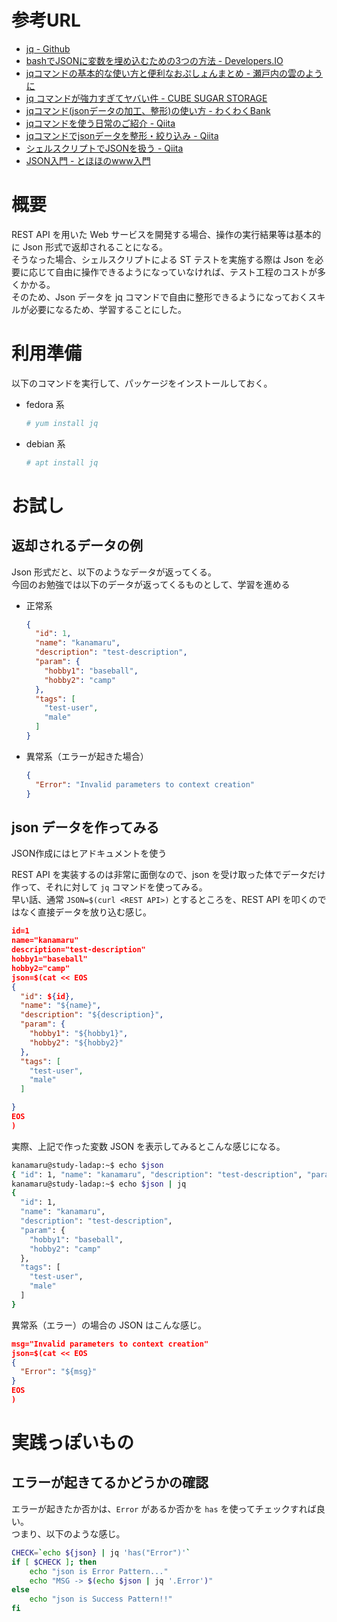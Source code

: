 # 参考URL

- [jq - Github](https://stedolan.github.io/jq/)
- [bashでJSONに変数を埋め込むための3つの方法 - Developers.IO](https://dev.classmethod.jp/articles/how-to-inject-variable-to-json-on-bash/)
- [jqコマンドの基本的な使い方と便利なおぷしょんまとめ - 瀬戸内の雲のように](https://www.setouchino.cloud/blogs/19)
- [jq コマンドが強力すぎてヤバい件 - CUBE SUGAR STORAGE](https://momijiame.tumblr.com/post/51299899637/jq-%E3%82%B3%E3%83%9E%E3%83%B3%E3%83%89%E3%81%8C%E5%BC%B7%E5%8A%9B%E3%81%99%E3%81%8E%E3%81%A6%E3%83%A4%E3%83%90%E3%81%84%E4%BB%B6)
- [jqコマンド(jsonデータの加工、整形)の使い方 - わくわくBank](https://www.wakuwakubank.com/posts/676-linux-jq/)
- [jqコマンドを使う日常のご紹介 - Qiita](https://qiita.com/takeshinoda@github/items/2dec7a72930ec1f658af)
- [jqコマンドでjsonデータを整形・絞り込み - Qiita](https://qiita.com/Nakau/items/272bfd00b7a83d162e3a)
- [シェルスクリプトでJSONを扱う - Qiita](https://qiita.com/unhurried/items/c62d29540de3e10a50ad)
- [JSON入門 - とほほのwww入門](http://www.tohoho-web.com/ex/json.html)



# 概要
REST API を用いた Web サービスを開発する場合、操作の実行結果等は基本的に Json 形式で返却されることになる。  
そうなった場合、シェルスクリプトによる ST テストを実施する際は Json を必要に応じて自由に操作できるようになっていなければ、テスト工程のコストが多くかかる。  
そのため、Json データを jq コマンドで自由に整形できるようになっておくスキルが必要になるため、学習することにした。


# 利用準備
以下のコマンドを実行して、パッケージをインストールしておく。

- fedora 系
    ```sh
    # yum install jq
    ```
- debian 系
    ```sh
    # apt install jq
    ```



# お試し


## 返却されるデータの例
Json 形式だと、以下のようなデータが返ってくる。  
今回のお勉強では以下のデータが返ってくるものとして、学習を進める


- 正常系
    ```json
    {
      "id": 1,
      "name": "kanamaru",
      "description": "test-description",
      "param": {
        "hobby1": "baseball",
        "hobby2": "camp"
      },
      "tags": [
        "test-user",
        "male"
      ]
    }
    ```

- 異常系（エラーが起きた場合）
    ```json
    {
      "Error": "Invalid parameters to context creation"
    }
    ```


## json データを作ってみる
JSON作成にはヒアドキュメントを使う

REST API を実装するのは非常に面倒なので、json を受け取った体でデータだけ作って、それに対して `jq` コマンドを使ってみる。  
早い話、通常 `JSON=$(curl <REST API>)` とするところを、REST API を叩くのではなく直接データを放り込む感じ。

```json
id=1
name="kanamaru"
description="test-description"
hobby1="baseball"
hobby2="camp"
json=$(cat << EOS
{
  "id": ${id},
  "name": "${name}",
  "description": "${description}",
  "param": {
    "hobby1": "${hobby1}",
    "hobby2": "${hobby2}"
  },
  "tags": [
    "test-user",
    "male"
  ]

}
EOS
)
```


実際、上記で作った変数 JSON を表示してみるとこんな感じになる。
```sh
kanamaru@study-ladap:~$ echo $json
{ "id": 1, "name": "kanamaru", "description": "test-description", "param": { "hobby1": "baseball", "hobby2": "camp" }, "tags": [ "test-user", "male" ] }
kanamaru@study-ladap:~$ echo $json | jq
{
  "id": 1,
  "name": "kanamaru",
  "description": "test-description",
  "param": {
    "hobby1": "baseball",
    "hobby2": "camp"
  },
  "tags": [
    "test-user",
    "male"
  ]
}
```

異常系（エラー）の場合の JSON はこんな感じ。
```json
msg="Invalid parameters to context creation"
json=$(cat << EOS
{
  "Error": "${msg}"
}
EOS
)
```



# 実践っぽいもの

## エラーが起きてるかどうかの確認
エラーが起きたか否かは、`Error` があるか否かを `has` を使ってチェックすれば良い。  
つまり、以下のような感じ。

```sh
CHECK=`echo ${json} | jq 'has("Error")'`
if [ $CHECK ]; then
    echo "json is Error Pattern..."
    echo "MSG -> $(echo $json | jq '.Error')"
else
    echo "json is Success Pattern!!"
fi
```












